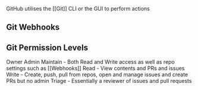 GitHub utilises the [[Git]] CLI or the GUI to perform actions

## Git Webhooks

## Git Permission Levels
Owner
Admin
Maintain - Both Read and Write access as well as repo settings such as [[Webhooks]]
Read - View contents and PRs and issues
Write - Create, push, pull from repos, open and manage issues and create PRs but no admin
Triage - Essentially a reviewer of issues and pull requests